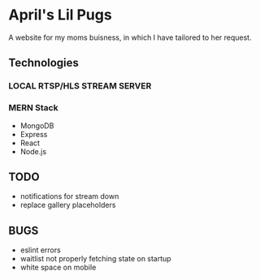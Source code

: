 # April's Lil Pugs

A website for my moms buisness, in which I have tailored to her request.

## Technologies

### LOCAL RTSP/HLS STREAM SERVER

### MERN Stack

- MongoDB
- Express
- React
- Node.js

## TODO

- notifications for stream down
- replace gallery placeholders

## BUGS

- eslint errors
- waitlist not properly fetching state on startup
- white space on mobile
